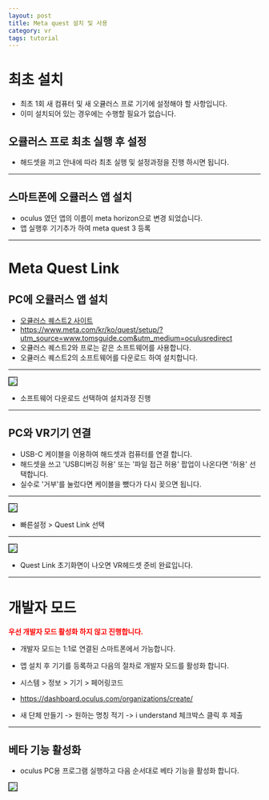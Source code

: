 ```yaml
---
layout: post
title: Meta quest 설치 및 사용
category: vr
tags: tutorial
---
```


# 최초 설치
* 최초 1회 새 컴퓨터 및 새 오큘러스 프로 기기에 설정해야 할 사항입니다.
* 이미 설치되어 있는 경우에는 수행할 필요가 없습니다.

## 오큘러스 프로 최초 실행 후 설정
* 해드셋을 끼고 안내에 따라 최초 실행 및 설정과정을 진행 하시면 됩니다.

<!--
---
# 헤드셋에 계정 추가하기
* 참고링크 : <https://www.meta.com/ko-kr/help/quest/articles/accounts/multiple-accounts-and-app-sharing/add-additional-accounts-on-oculus-quest-2-or-quest/>
  
<img style='border:solid 1px black;' src="https://image.onethelab.com/resized/1725429337.jpg" />
<img style='border:solid 1px black;' src="https://image.onethelab.com/resized/1725429413.jpg" />
<img style='border:solid 1px black;' src="https://image.onethelab.com/resized/1725429458.jpg" />
<img style='border:solid 1px black;' src="https://image.onethelab.com/resized/1725429508.jpg" />
* 나머지 과정은 안내에 따라 진행하면 됨
* 웹 브라우저에 다른 아이디가 이미 로그인 되어 있는 경우 과정중에 문제가 발생할 수 있음 (meta 로그아웃 후 진행)
-->
---

## 스마트폰에 오큘러스 앱 설치
* oculus 였던 앱의 이름이 meta horizon으로 변경 되었습니다.
* 앱 실행후 기기추가 하여 meta quest 3 등록

---

# Meta Quest Link
## PC에 오큘러스 앱 설치
* [오큘러스 퀘스트2 사이트](https://www.meta.com/kr/ko/quest/setup/?utm_source=www.tomsguide.com&utm_medium=oculusredirect)
* https://www.meta.com/kr/ko/quest/setup/?utm_source=www.tomsguide.com&utm_medium=oculusredirect
* 오큘러스 퀘스트2와 프로는 같은 소프트웨어를 사용합니다.
* 오큘러스 퀘스트2의 소프트웨어를 다운로드 하여 설치합니다.

---

<img style='border:solid 1px black;' src="https://image.onethelab.com/resized/1725422059.jpg" />

* 소프트웨어 다운로드 선택하여 설치과정 진행

---

## PC와 VR기기 연결
* USB-C 케이블을 이용하여 해드셋과 컴퓨터를 연결 합니다.
* 해드셋을 쓰고 'USB디버깅 허용' 또는 '파일 접근 허용' 팝업이 나온다면 '허용' 선택합니다.
* 실수로 '거부'를 눌렀다면 케이블을 뺐다가 다시 꽂으면 됩니다.

---

<img style='border:solid 1px black;' src="https://image.onethelab.com/resized/1725422169.jpg" />

* 빠른설정 > Quest Link 선택

---

<img style='border:solid 1px black;' src="https://image.onethelab.com/resized/1725422192.jpg" />

* Quest Link 초기화면이 나오면 VR헤드셋 준비 완료입니다.

---

# 개발자 모드
<b style="color:red">우선 개발자 모드 활성화 하지 않고 진행합니다.</b>
* 개발자 모드는 1:1로 연결된 스마트폰에서 가능합니다.
* 앱 설치 후 기기를 등록하고 다음의 절차로 개발자 모드를 활성화 합니다.

* 시스템 >  정보 > 기기 > 페어링코드

* <https://dashboard.oculus.com/organizations/create/>

* 새 단체 만들기 -> 원하는 명칭 적기 -> i understand 체크박스 클릭 후 제출

---

## 베타 기능 활성화
* oculus PC용 프로그램 실행하고 다음 순서대로 베타 기능을 활성화 합니다.
  
<img style='border:solid 1px black;' src="https://image.onethelab.com/resized/1725421921.jpg" />